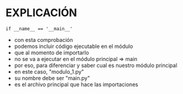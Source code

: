 # EXPLICACIÓN
```
if __name__ == '__main__'
``` 

- con esta comprobación
- podemos incluir código ejecutable en el módulo
- que al momento de importarlo
- no se va a ejecutar en el módulo principal => main
- por eso, para diferenciar y saber cual es nuestro módulo principal
- en este caso, "modulo_1.py"
- su nombre debe ser "main.py"
- es el archivo principal que hace las importaciones